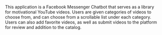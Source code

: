 This application is a Facebook Messenger Chatbot that serves as a library for motivational YouTube videos. Users are given categories of videos to choose from, and can choose from a scrollable list under each category. Users can also add favorite videos, as well as submit videos to the platform for review and addition to the catalog.
